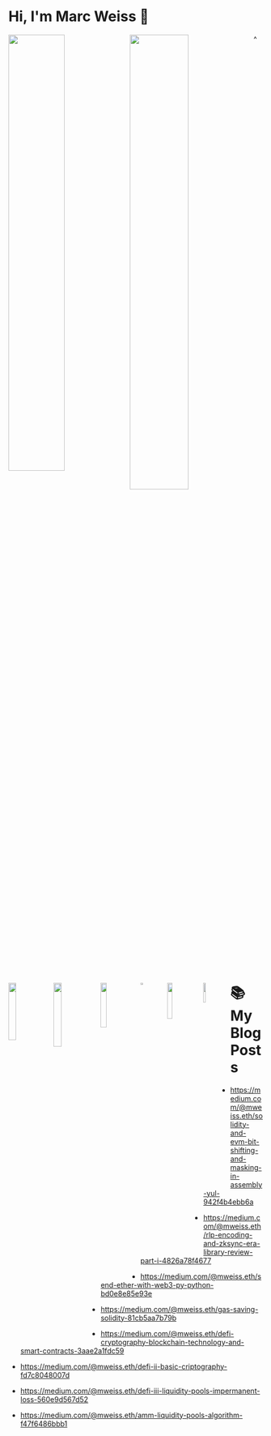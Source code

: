 # Hi, I'm Marc Weiss 👋

<img align="left" width="47%" src="https://github-readme-stats.vercel.app/api?username=maarcweiss&show_icons=true&theme=radical"/>

<img align="left" width="48%" src="https://github-readme-stats.vercel.app/api/top-langs/?username=maarcweiss&layout=compact"/>

<img align="left" width="17%" src="https://img.shields.io/badge/Solidity-%23363636.svg?style=for-the-badge&logo=solidity&logoColor=white"/>

<img align="left" width="18%" src="https://img.shields.io/badge/Ethereum-3C3C3D?style=for-the-badge&logo=Ethereum&logoColor=white"/>

<img align="left" width="15%" src="https://img.shields.io/badge/python-3670A0?style=for-the-badge&logo=python&logoColor=ffdd54"/>

<img align="left" width="10%" height="3%" src="https://img.shields.io/badge/java-%23ED8B00.svg?style=for-the-badge&logo=java&logoColor=white"/>

<img align="left" width="13.5%" src="https://img.shields.io/badge/Ubuntu-E95420?style=for-the-badge&logo=ubuntu&logoColor=white"/>

<img align="left" width="10%" src="https://img.shields.io/badge/Kali-268BEE?style=for-the-badge&logo=kalilinux&logoColor=white"/>

^
# 📚 My Blog Posts
<!-- BLOG-POST-LIST:START -->
- https://medium.com/@mweiss.eth/solidity-and-evm-bit-shifting-and-masking-in-assembly-yul-942f4b4ebb6a

- https://medium.com/@mweiss.eth/rlp-encoding-and-zksync-era-library-review-part-i-4826a78f4677

- https://medium.com/@mweiss.eth/send-ether-with-web3-py-python-bd0e8e85e93e

- https://medium.com/@mweiss.eth/gas-saving-solidity-81cb5aa7b79b

- https://medium.com/@mweiss.eth/defi-cryptography-blockchain-technology-and-smart-contracts-3aae2a1fdc59

- https://medium.com/@mweiss.eth/defi-ii-basic-criptography-fd7c8048007d

- https://medium.com/@mweiss.eth/defi-iii-liquidity-pools-impermanent-loss-560e9d567d52

- https://medium.com/@mweiss.eth/amm-liquidity-pools-algorithm-f47f6486bbb1

<!-- BLOG-POST-LIST:END -->




